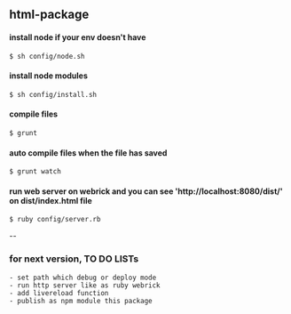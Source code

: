 ## html-package

#### install node if your env doesn't have

```shellscript
$ sh config/node.sh
```

#### install node modules

```shellscript
$ sh config/install.sh
```

#### compile files

```shellscript
$ grunt
```

#### auto compile files when the file has saved

```shellscript
$ grunt watch
```

#### run web server on webrick and you can see 'http://localhost:8080/dist/' on dist/index.html file

```shellscript
$ ruby config/server.rb 
``` 


--

### for next version, TO DO LISTs

```shellscript
- set path which debug or deploy mode   
- run http server like as ruby webrick    
- add livereload function   
- publish as npm module this package  
```

